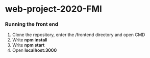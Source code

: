 # web-project-2020-FMI


### Running the front end
1) Clone the repository, enter the /frontend directory and open CMD 
2) Write **npm install**
3) Write **npm start**
4) Open **localhost:3000**

